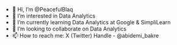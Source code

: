 - 👋 Hi, I’m @PeacefulBlaq
- 👀 I’m interested in Data Analytics
- 🌱 I’m currently learning Data Analytics at Google & SimpliLearn
- 💞️ I’m looking to collaborate on Data Analytics
- 📫 How to reach me: X (Twitter) Handle - @abidemi_bakre

<!---
PeacefulBlaq/PeacefulBlaq is a ✨ special ✨ repository because its `README.md` (this file) appears on your GitHub profile.
You can click the Preview link to take a look at your changes.
--->
